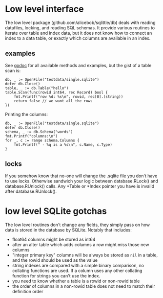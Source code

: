 # Low level interface

The low level package (github.com/alicebob/sqlittle/db) deals with reading
datafiles, locking, and reading SQL schemas. It provide various routines to iterate
over table and index data, but it does not know how to connect an index to a
data table, or exactly which columns are available in an index.

## examples

See [godoc](https://godoc.org/github.com/alicebob/sqlittle/db) for all available
methods and examples, but the gist of a table scan is:

    db, _ := OpenFile("testdata/single.sqlite")
    defer db.Close()
    table, _ := db.Table("hello")
    table.Scan(func(rowid int64, rec Record) bool {
        fmt.Printf("row %d: %s\n", rowid, rec[0].(string))
        return false // we want all the rows
    })


Printing the columns:

    db, _ := OpenFile("testdata/single.sqlite")
    defer db.Close()
    schema, _ := db.Schema("words")
    fmt.Printf("columns:\n")
    for _, c := range schema.Columns {
        fmt.Printf(" - %q is a %s\n", c.Name, c.Type)
    }


## locks

If you somehow know that no-one will change the .sqlite file you don't have to
use locks. Otherwise sandwich your logic between database.RLock() and
database.RUnlock() calls. Any *Table or *Index pointer you have is invalid
after database.RUnlock().


# low level SQLite gotchas

The low level routines don't change any fields, they simply pass on how data is
stored in the database by SQLite. Notably that includes:
- float64 columns might be stored as int64
- after an alter table which adds columns a row might miss those new columns
- "integer primary key" columns will be always be stored as `nil` in a table,
  and the rowid should be used as the value
- string indexes are compared with a simple binary comparison, no collating
  functions are used. If a column uses any other collating function for strings
  you can't use the index.
- you need to know whether a table is a rowid or non-rowid table
- the order of columns in a non-rowid table does not need to match their
  definition order
